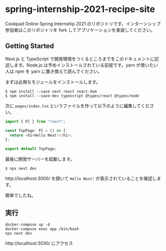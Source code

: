 # spring-internship-2021-recipe-site

Cookpad Online Spring Internship 2021 のリポジトリです。インターンシップ参加者はこのリポジトリを fork してアプリケーションを実装してください。

## Getting Started

Next.js と TypeScript で開発環境をつくるところまでをこのドキュメントに記述します。Node.js は予めインストールされている前提です。yarn が使いたい人は npm を yarn に置き換えて読んでください。

まずは必用なモジュールをインストールします。

```
$ npm install --save next react react-dom
$ npm install --save-dev typescript @types/react @types/node
```

次に `pages/index.tsx` というファイルを作って以下のように編集してください。

```typescript
import { FC } from "react";

const TopPage: FC = () => {
  return <h1>Hello Next!</h1>;
};

export default TopPage;
```

最後に開発サーバーを起動します。

```
$ npx next dev
```

http://localhost:3000/ を開いて `Hello Next!` が表示されていることを確認します。

簡単でしたね。

## 実行
```
docker-compose up -d
docker-compose exec app /bin/bash
npx next dev
```

http://localhost:3030/ にアクセス
